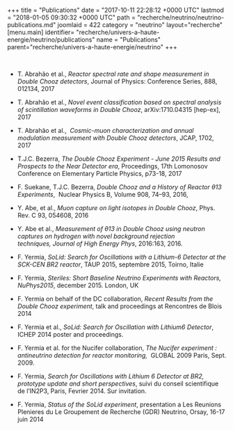 +++
title = "Publications"
date = "2017-10-11 22:28:12 +0000 UTC"
lastmod = "2018-01-05 09:30:32 +0000 UTC"
path = "recherche/neutrino/neutrino-publications.md"
joomlaid = 422
category = "neutrino"
layout="recherche"
[menu.main]
  identifier= "recherche/univers-a-haute-energie/neutrino/publications"
  name = "Publications"
  parent="recherche/univers-a-haute-energie/neutrino"
+++
<p> </p>
<ul>
<li>T. Abrahão et al., <em>Reactor spectral rate and shape measurement in Double Chooz detectors</em>, Journal of Physics: Conference Series, 888, 012134, 2017</li>
<li>
<p>T. Abrahão et al., <em>Novel event classification based on spectral analysis of scintillation waveforms in Double Chooz</em>, arXiv:1710.04315 [hep-ex], 2017 </p>
</li>
<li>
<p>T. Abrahão et al.,  <em>Cosmic-muon characterization and annual modulation measurement with Double Chooz detectors</em>, JCAP, 1702, 2017 </p>
</li>
<li>
<p>T.J.C. Bezerra, <em>The Double Chooz Experiment - June 2015 Results and Prospects to the Near Detector era</em>, Proceedings, 17th Lomonosov Conference on Elementary Particle Physics, p73-18, 2017</p>
</li>
<li>
<p>F. Suekane, T.J.C. Bezerra, <em>Double Chooz and a History of Reactor θ13 Experiments</em>,  Nuclear Physics B, Volume 908, 74–93, 2016, </p>
</li>
<li>
<p>Y. Abe, et al., <em>Muon capture on light isotopes in Double Chooz</em>, Phys. Rev. C 93, 054608, 2016 </p>
</li>
<li>
<p>Y. Abe et al., <em>Measurement of θ13 in Double Chooz using neutron captures on hydrogen with novel background rejection techniques, </em><em>Journal of High Energy Phys</em>, 2016:163, 2016.</p>
</li>
<li>
<p>F. Yermia, <em>SoLid: Search for Oscillations with a Lithium-6 Detector at the SCK-CEN BR2 reactor</em>, TAUP 2015, septembre 2015, Toirno, Italie</p>
</li>
<li>
<p>F. Yermia, <em>Steriles: Short Baseline Neutrino Experiments with Reactors, NuPhys2015</em>, december 2015. London, UK</p>
</li>
<li>
<p>F. Yermia on behalf of the DC collaboration, <em>Recent Results from the Double Chooz experiment</em>, talk and proceedings at Rencontres de Blois 2014</p>
</li>
<li>
<p>F. Yermia et al., <em>SoLid: Search for Oscillation with Lithium6 Detector</em>, ICHEP 2014 poster and proceedings.</p>
</li>
<li>
<p>F. Yermia et al. for the Nucifer collaboration, <em>The Nucifer experiment : antineutrino detection for reactor monitoring,  </em>GLOBAL 2009 Paris, Sept. 2009.</p>
</li>
<li>
<p>F. Yermia, <em>Search for Oscillations with Lithium 6 Detector at BR2, prototype update and short perspectives</em>, suivi du conseil scientifique de l’IN2P3, Paris, Fevrier 2014. Sur invitation.</p>
</li>
<li>
<p>F. Yermia, <em>Status of the SoLid experiment</em>, presentation a Les Reunions Plenieres du Le Groupement de Recherche (GDR) Neutrino, Orsay, 16-17 juin 2014</p>
</li>
</ul>